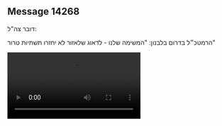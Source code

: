 ## Message 14268

דובר צה"ל:

הרמטכ״ל בדרום בלבנון: "המשימה שלנו - לדאוג שלאזור לא יחזרו תשתיות טרור"

![Video](https://data.iron-swords.co.il/2024/December/03/https://data.iron-swords.co.il/2024/December/03/14268/14268_media.mp4)
